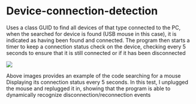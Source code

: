 # Device-connection-detection
Uses a class GUID to find all devices of that type connected to the PC, when the searched for device is found (USB mouse in this case), it is indicated as having been found and connected. The program then starts a timer to keep a connection status check on the device, checking every 5 seconds to ensure that it is still connected or if it has been disconnected



<img src="https://cloud.githubusercontent.com/assets/14356838/18960703/abdf70ee-8638-11e6-9102-a8381b2e0cf8.png" >

Above images provides an example of the code searching for a mouse
Displaying its connection status every 5 seconds.
In this test, I unplugged the mouse and replugged it in,
showing that the program is able to dynamically recognize disconnection/reconnection events
